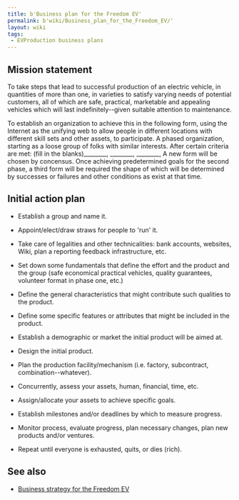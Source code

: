 ```yaml
---
title: b'Business plan for the Freedom EV'
permalink: b'wiki/Business_plan_for_the_Freedom_EV/'
layout: wiki
tags:
 - EVProduction business plans
---
```


Mission statement
-----------------

To take steps that lead to successful production of an electric vehicle,
in quantities of more than one, in varieties to satisfy varying needs of
potential customers, all of which are safe, practical, marketable and
appealing vehicles which will last indefinitely--given suitable
attention to maintenance.

To establish an organization to achieve this in the following form,
using the Internet as the unifying web to allow people in different
locations with different skill sets and other assets, to participate. A
phased organization, starting as a loose group of folks with similar
interests. After certain criteria are met: (fill in the
blanks)\_\_\_\_\_\_\_\_, \_\_\_\_\_\_\_\_, \_\_\_\_\_\_\_\_, A new form
will be chosen by concensus. Once achieving predetermined goals for the
second phase, a third form will be required the shape of which will be
determined by successes or failures and other conditions as exist at
that time.

Initial action plan
-------------------

-   Establish a group and name it.

<!-- -->

-   Appoint/elect/draw straws for people to 'run' it.

<!-- -->

-   Take care of legalities and other technicalities: bank accounts,
    websites, Wiki, plan a reporting feedback infrastructure, etc.

<!-- -->

-   Set down some fundamentals that define the effort and the product
    and the group (safe economical practical vehicles, quality
    guarantees, volunteer format in phase one, etc.)

<!-- -->

-   Define the general characteristics that might contribute such
    qualities to the product.

<!-- -->

-   Define some specific features or attributes that might be included
    in the product.

<!-- -->

-   Establish a demographic or market the initial product will be aimed
    at.

<!-- -->

-   Design the initial product.

<!-- -->

-   Plan the production facility/mechanism (i.e. factory, subcontract,
    combination--whatever).

<!-- -->

-   Concurrently, assess your assets, human, financial, time, etc.

<!-- -->

-   Assign/allocate your assets to achieve specific goals.

<!-- -->

-   Establish milestones and/or deadlines by which to measure progress.

<!-- -->

-   Monitor process, evaluate progress, plan necessary changes, plan new
    products and/or ventures.

<!-- -->

-   Repeat until everyone is exhausted, quits, or dies (rich).

See also
--------

-   [Business strategy for the Freedom
    EV](/wiki/Business_strategy_for_the_Freedom_EV "wikilink")
